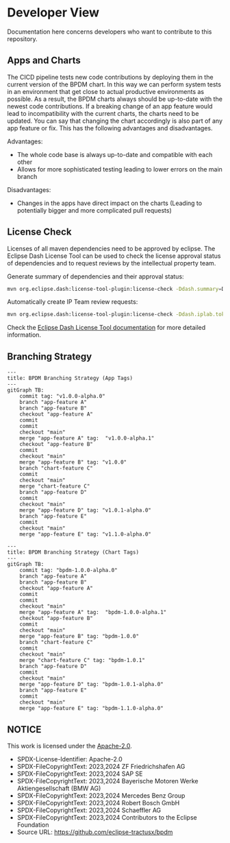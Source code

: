 # Developer View

Documentation here concerns developers who want to contribute to this repository.

## Apps and Charts

The CICD pipeline tests new code contributions by deploying them in the current version of the BPDM chart.
In this way we can perform system tests in an environment that get close to actual productive environments as possible.
As a result, the BPDM charts always should be up-to-date with the newest code contributions.
If a breaking change of an app feature would lead to incompatibility with the current charts, the charts need to be updated.
You can say that changing the chart accordingly is also part of any app feature or fix. This has the following advantages and disadvantages.

Advantages:
- The whole code base is always up-to-date and compatible with each other
- Allows for more sophisticated testing leading to lower errors on the main branch

Disadvantages:
- Changes in the apps have direct impact on the charts (Leading to potentially bigger and more complicated pull requests)

## License Check

Licenses of all maven dependencies need to be approved by eclipse.
The Eclipse Dash License Tool can be used to check the license approval status of dependencies and to request reviews by the intellectual property team.

Generate summary of dependencies and their approval status:

```bash
mvn org.eclipse.dash:license-tool-plugin:license-check -Ddash.summary=DEPENDENCIES
```

Automatically create IP Team review requests:

```bash
mvn org.eclipse.dash:license-tool-plugin:license-check -Ddash.iplab.token=<token>
```

Check the [Eclipse Dash License Tool documentation](https://github.com/eclipse/dash-licenses) for more detailed information.

## Branching Strategy

```mermaid
---
title: BPDM Branching Strategy (App Tags)
---
gitGraph TB:
    commit tag: "v1.0.0-alpha.0"
    branch "app-feature A"
    branch "app-feature B"
    checkout "app-feature A"
    commit
    commit
    checkout "main"
    merge "app-feature A" tag:  "v1.0.0-alpha.1"
    checkout "app-feature B"
    commit
    checkout "main"
    merge "app-feature B" tag: "v1.0.0"
    branch "chart-feature C"
    commit
    checkout "main"
    merge "chart-feature C"
    branch "app-feature D"
    commit
    checkout "main"
    merge "app-feature D" tag: "v1.0.1-alpha.0"
    branch "app-feature E"
    commit
    checkout "main"
    merge "app-feature E" tag: "v1.1.0-alpha.0"
```

```mermaid
---
title: BPDM Branching Strategy (Chart Tags)
---
gitGraph TB:
    commit tag: "bpdm-1.0.0-alpha.0"
    branch "app-feature A"
    branch "app-feature B"
    checkout "app-feature A"
    commit
    commit
    checkout "main"
    merge "app-feature A" tag:  "bpdm-1.0.0-alpha.1"
    checkout "app-feature B"
    commit
    checkout "main"
    merge "app-feature B" tag: "bpdm-1.0.0"
    branch "chart-feature C"
    commit
    checkout "main"
    merge "chart-feature C" tag: "bpdm-1.0.1"
    branch "app-feature D"
    commit
    checkout "main"
    merge "app-feature D" tag: "bpdm-1.0.1-alpha.0"
    branch "app-feature E"
    commit
    checkout "main"
    merge "app-feature E" tag: "bpdm-1.1.0-alpha.0"
```

## NOTICE

This work is licensed under the [Apache-2.0](https://www.apache.org/licenses/LICENSE-2.0).

- SPDX-License-Identifier: Apache-2.0
- SPDX-FileCopyrightText: 2023,2024 ZF Friedrichshafen AG
- SPDX-FileCopyrightText: 2023,2024 SAP SE
- SPDX-FileCopyrightText: 2023,2024 Bayerische Motoren Werke Aktiengesellschaft (BMW AG)
- SPDX-FileCopyrightText: 2023,2024 Mercedes Benz Group
- SPDX-FileCopyrightText: 2023,2024 Robert Bosch GmbH
- SPDX-FileCopyrightText: 2023,2024 Schaeffler AG
- SPDX-FileCopyrightText: 2023,2024 Contributors to the Eclipse Foundation
- Source URL: https://github.com/eclipse-tractusx/bpdm